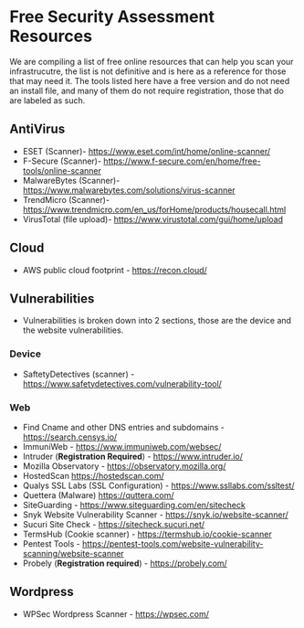 # Free Security Assessment Resources
We are compiling a list of free online resources that can help you scan your infrastrucutre, the list is not definitive and is here as a reference for those that may need it.
The tools listed here have a free version and do not need an install file, and many of them do not require registration, those that do are labeled as such.


## AntiVirus
- ESET (Scanner)- https://www.eset.com/int/home/online-scanner/
- F-Secure (Scanner)- https://www.f-secure.com/en/home/free-tools/online-scanner
- MalwareBytes (Scanner)- https://www.malwarebytes.com/solutions/virus-scanner
- TrendMicro (Scanner)- https://www.trendmicro.com/en_us/forHome/products/housecall.html
- VirusTotal (file upload)- https://www.virustotal.com/gui/home/upload


## Cloud
- AWS public cloud footprint - https://recon.cloud/


## Vulnerabilities
- Vulnerabilities is broken down into 2 sections, those are the device and the website vulnerabilities.

### Device
- SaftetyDetectives (scanner) - https://www.safetydetectives.com/vulnerability-tool/
### Web
- Find Cname and other DNS entries and subdomains - https://search.censys.io/
- ImmuniWeb - https://www.immuniweb.com/websec/
- Intruder (**Registration Required**) - https://www.intruder.io/
- Mozilla Observatory - https://observatory.mozilla.org/
- HostedScan https://hostedscan.com/
- Qualys SSL Labs (SSL Configuration) - https://www.ssllabs.com/ssltest/
- Quettera (Malware) https://quttera.com/
- SiteGuarding - https://www.siteguarding.com/en/sitecheck
- Snyk Website Vulnerability Scanner - https://snyk.io/website-scanner/
- Sucuri Site Check - https://sitecheck.sucuri.net/
- TermsHub (Cookie scanner) - https://termshub.io/cookie-scanner
- Pentest Tools - https://pentest-tools.com/website-vulnerability-scanning/website-scanner
- Probely (**Registration required**) - https://probely.com/


## Wordpress

- WPSec Wordpress Scanner - https://wpsec.com/
